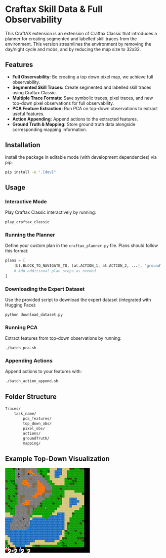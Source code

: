 # Craftax Skill Data & Full Observability

This CraftAX extension is an extension of Craftax Classic that introduces a planner for creating segmented and labelled skill traces from the environment. This version streamlines the environment by removing the day/night cycle and mobs, and by reducing the map size to 32x32.

## Features

- **Full Observability:** Be creating a top down pixel map, we achieve full observability. 
- **Segmented Skill Traces:** Create segmented and labelled skill traces using Craftax Classic.
- **Multiple Trace Formats:** Save symbolic traces, pixel traces, and new top-down pixel observations for full observability.
- **PCA Feature Extraction:** Run PCA on top-down observations to extract useful features.
- **Action Appending:** Append actions to the extracted features.
- **Ground Truth & Mapping:** Store ground truth data alongside corresponding mapping information.

## Installation

Install the package in editable mode (with development dependencies) via pip:

```bash
pip install -e ".[dev]"
```

## Usage

### Interactive Mode
Play Craftax Classic interactively by running:

```bash
play_craftax_classic
```

### Running the Planner
Define your custom plan in the `craftax_planner.py` file. Plans should follow this format:

```python
plans = [ 
    (bt.BLOCK_TO_NAVIGATE_TO, [at.ACTION_1, at.ACTION_2, ...], "groundTruth for this skill"),
    # Add additional plan steps as needed
]
```

### Downloading the Expert Dataset
Use the provided script to download the expert dataset (integrated with Hugging Face):

```bash
python download_dataset.py
```

### Running PCA
Extract features from top-down observations by running:

```bash
./batch_pca.sh
```

### Appending Actions
Append actions to your features with:

```bash
./batch_action_append.sh
```

## Folder Structure

```
Traces/
    task_name/
        pca_features/
        top_down_obs/
        pixel_obs/
        actions/
        groundTruth/
        mapping/
```

## Example Top-Down Visualization
![Example Top-Down Visualization](top_down_example.gif)